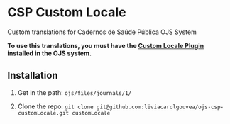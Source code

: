 # CSP Custom Locale
Custom translations for Cadernos de Saúde Pública OJS System

**To use this translations, you must have the [Custom Locale Plugin](https://github.com/pkp/customLocale/) installed in the OJS system.**

## Installation

1. Get in the path: ``` ojs/files/journals/1/ ```

2. Clone the repo: ``` git clone git@github.com:liviacarolgouvea/ojs-csp-customLocale.git customLocale ```
